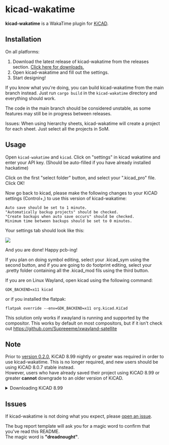 # kicad-wakatime

**kicad-wakatime** is a WakaTime plugin for [KiCAD](https://www.kicad.org/).

## Installation

On all platforms:
1. Download the latest release of kicad-wakatime from the releases section. [Click here for downloads.](https://github.com/hackclub/kicad-wakatime/releases)
2. Open kicad-wakatime and fill out the settings.
3. Start designing!

If you know what you're doing, you can build kicad-wakatime from the main branch instead. Just run `cargo build` in the `kicad-wakatime` directory and everything should work.

The code in the main branch should be considered unstable, as some features may still be in progress between releases.

Issues: When using hierarchy sheets, kicad-wakatime will create a project for each sheet. Just select all the projects in SoM.

## Usage

Open `kicad-wakatime` and `kicad`. Click on "settings" in kicad wakatime and enter your API key. (Should be auto-filled if you have already installed hackatime)

Click on the first "select folder" button, and select your ".kicad_pro" file. Click OK!

Now go back to kicad, please make the following changes to your KiCAD settings (Control+,) to use this version of kicad-wakatime:

    Auto save should be set to 1 minute.
    "Automatically backup projects" should be checked.
    "Create backups when auto save occurs" should be checked.
    Minimum time between backups should be set to 0 minutes.

Your settings tab should look like this:

![](https://hc-cdn.hel1.your-objectstorage.com/s/v3/6fb6fc315989d9798771bf14417c9e70ed031125_image.png)

And you are done! Happy pcb-ing!

If you plan on doing symbol editing, select your .kicad_sym using the second button, and if you are going to do footprint editing, select your .pretty folder containing all the .kicad_mod fils using the third button.

If you are on Linux Wayland, open kicad using the following command:

```shell
GDK_BACKEND=x11 kicad
```

or if you installed the flatpak:

```shell
flatpak override --env=GDK_BACKEND=x11 org.kicad.KiCad
```

This solution only works if xwayland is running and supported by the compositor. This works by default on most compositors, but if it isn't check out https://github.com/Supreeeme/xwayland-satellite

## Note
Prior to [version 0.2.0](https://github.com/hackclub/kicad-wakatime/releases/tag/0.2.0), KiCAD 8.99 nightly or greater was required in order to use kicad-wakatime. This is no longer required, and new users should be using KiCAD 8.0.7 stable instead.\
However, users who have already saved their project using KiCAD 8.99 or greater **cannot** downgrade to an older version of KiCAD.

<details>
<summary>Downloading KiCAD 8.99</summary>

If you are a Windows user, you can download KiCAD 8.99 [here](https://downloads.kicad.org/kicad/windows/explore/nightlies) (pick an "x86_64.exe".)

If you are a macOS user, you can download KiCAD 8.99 [here](https://downloads.kicad.org/kicad/macos/explore/nightlies) (pick a ".dmg").

If you are an Ubuntu user, you can install KiCAD 8.99 using the following shell commands:

```shell
sudo add-apt-repository --yes ppa:kicad/kicad-dev-nightly
sudo apt update
sudo apt install kicad-nightly
```

</details>

## Issues

If kicad-wakatime is not doing what you expect, please [open an issue](https://github.com/hackclub/kicad-wakatime/issues).

The bug report template will ask you for a magic word to confirm that you've read this README.\
The magic word is **"dreadnought"**.
